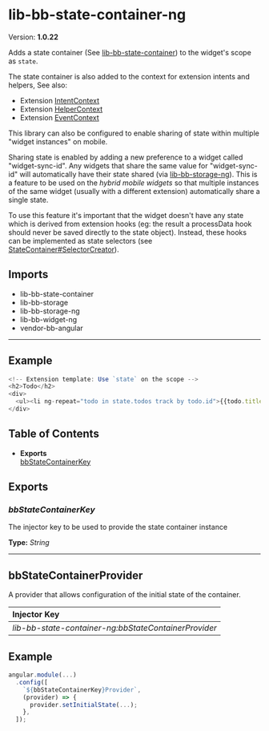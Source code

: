 # lib-bb-state-container-ng


Version: **1.0.22**

Adds a state container (See
[lib-bb-state-container](lib-bb-state-container.html#lib-bb-state-container)) to the widget's
scope as `state`.

The state container is also added to the context for extension intents and helpers, See also:
 - Extension [IntentContext](lib-bb-extension-intents-ng.html#IntentContext)
 - Extension [HelperContext](lib-bb-extension-helpers-ng.html#HelperContext)
 - Extension [EventContext](lib-bb-extension-events-ng.html#EventContext)

This library can also be configured to enable sharing of state within multiple "widget
instances" on mobile.

Sharing state is enabled by adding a new preference to a widget called "widget-sync-id". Any
widgets that share the same value for "widget-sync-id" will automatically have their state
shared (via [lib-bb-storage-ng](lib-bb-storage-ng.html#lib-bb-storage-ng)). This is a feature to be used
on the *hybrid mobile widgets* so that multiple instances of the same widget (usually with a
different extension) automatically share a single state.

To use this feature it's important that the widget doesn't have any state which is
derived from extension hooks (eg: the result a processData hook should never be saved
directly to the state object). Instead, these hooks can be implemented as state selectors (see
[StateContainer#SelectorCreator](lib-bb-state-container.html#StateContainer_SelectorCreator)).

## Imports

* lib-bb-state-container
* lib-bb-storage
* lib-bb-storage-ng
* lib-bb-widget-ng
* vendor-bb-angular

---

## Example

```javascript
<!-- Extension template: Use `state` on the scope -->
<h2>Todo</h2>
<div>
  <ul><li ng-repeat="todo in state.todos track by todo.id">{{todo.title}}</li></ul>
</div>
```

## Table of Contents
- **Exports**<br/>    <a href="#bbStateContainerKey">bbStateContainerKey</a><br/>

## Exports

### <a name="bbStateContainerKey"></a>*bbStateContainerKey*

The injector key to be used to provide the state container instance

**Type:** *String*


---

## bbStateContainerProvider

A provider that allows configuration of the initial state of the container.



| Injector Key |
| :-- |
| *lib-bb-state-container-ng:bbStateContainerProvider* |


## Example

```javascript
angular.module(...)
  .config([
    `${bbStateContainerKey}Provider`,
    (provider) => {
      provider.setInitialState(...);
    },
  ]);
```
